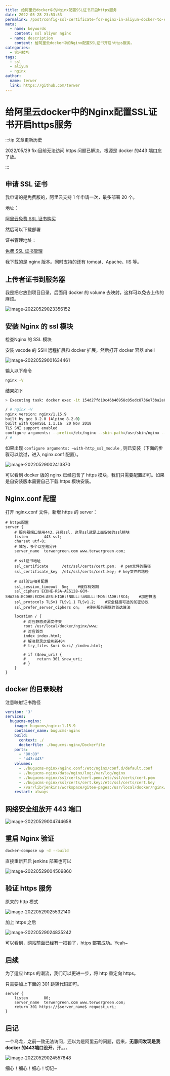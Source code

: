 ```yaml
---
title: 给阿里云docker中的Nginx配置SSL证书开启https服务
date: 2022-05-28 23:53:53
permalink: /post/config-ssl-certificate-for-nginx-in-aliyun-docker-to-enable-https.html
meta:
  - name: keywords
    content: ssl aliyun nginx
  - name: description
    content: 给阿里云docker中的Nginx配置SSL证书开启https服务。
categories:
  - 实用技巧
tags:
  - ssl
  - aliyun
  - nginx
author: 
  name: terwer
  link: https://github.com/terwer
---
```


# 给阿里云docker中的Nginx配置SSL证书开启https服务

:::tip 文章更新历史

2022/05/29 fix:目前无法访问 https 问题已解决，根源是 docker 的443 端口忘了放。

:::

## 申请 SSL 证书

我申请的是免费版的，阿里云支持 1 年申请一次，最多部署 20 个。

地址：

[阿里云免费 SSL 证书购买](https://common-buy.aliyun.com/?spm=5176.b657008.0.0.6f7f799dnh4e4y&commodityCode=cas_dv_public_cn&request=%7B%22product%22%3A%22free_product%22%7D)

然后可以下载部署

证书管理地址：

[免费 SSL 证书管理](https://yundunnext.console.aliyun.com/?spm=5176.21213303.782131.4.738053c95GQkOa&p=cas&accounttraceid=c954f613b8a9412a81fb55251881911besdq#/certExtend/free)

我下载的是 nginx 版本。同时支持的还有 tomcat、Apache、IIS 等。

## 上传者证书到服务器

我是把它放到项目目录，后面用 docker 的 volume 去映射，这样可以免去上传的麻烦。

![image-20220529023356152](https://img1.terwer.space/20220529023356.png)

## 安装 Nginx 的 ssl 模块

检查Nginx 的 SSL 模块

安装 vscode 的 SSH 远程扩展和 docker 扩展，然后打开 docker 容器 shell

![image-20220529001634461](https://img1.terwer.space/20220529001634.png)

输入以下命令

```bash
nginx -V
```

结果如下

```bash
> Executing task: docker exec -it 154d27fd10c46b46958c05edc8736e73ba2e8618b23b6d615db3a532077b2250 sh <

/ # nginx -V
nginx version: nginx/1.15.9
built by gcc 8.2.0 (Alpine 8.2.0) 
built with OpenSSL 1.1.1a  20 Nov 2018
TLS SNI support enabled
configure arguments: --prefix=/etc/nginx --sbin-path=/usr/sbin/nginx --modules-path=/usr/lib/nginx/modules --conf-path=/etc/nginx/nginx.conf --error-log-path=/var/log/nginx/error.log --http-log-path=/var/log/nginx/access.log --pid-path=/var/run/nginx.pid --lock-path=/var/run/nginx.lock --http-client-body-temp-path=/var/cache/nginx/client_temp --http-proxy-temp-path=/var/cache/nginx/proxy_temp --http-fastcgi-temp-path=/var/cache/nginx/fastcgi_temp --http-uwsgi-temp-path=/var/cache/nginx/uwsgi_temp --http-scgi-temp-path=/var/cache/nginx/scgi_temp --user=nginx --group=nginx --with-http_ssl_module --with-http_realip_module --with-http_addition_module --with-http_sub_module --with-http_dav_module --with-http_flv_module --with-http_mp4_module --with-http_gunzip_module --with-http_gzip_static_module --with-http_random_index_module --with-http_secure_link_module --with-http_stub_status_module --with-http_auth_request_module --with-http_xslt_module=dynamic --with-http_image_filter_module=dynamic --with-http_geoip_module=dynamic --with-threads --with-stream --with-stream_ssl_module --with-stream_ssl_preread_module --with-stream_realip_module --with-stream_geoip_module=dynamic --with-http_slice_module --with-mail --with-mail_ssl_module --with-compat --with-file-aio --with-http_v2_module
/ # 
```

如果出现 `configure arguments: –with-http_ssl_module` , 则已安装（下面的步骤可以跳过，进入 nginx.conf 配置）。

![image-20220529002413870](https://img1.terwer.space/20220529002414.png)

可以看到 docker 版的 nginx 已经包含了 https 模块，我们只需要配置即可。如果是自安装版本需要自己下载 https 模块安装。

## Nginx.conf 配置

打开 nginx.conf 文件，新增 https 的 server：

```nginx
# https配置
server {
    # 服务器端口使用443，开启ssl, 这里ssl就是上面安装的ssl模块
    listen       443 ssl;
    charset utf-8;
    # 域名，多个以空格分开
    server_name  terwergreen.com www.terwergreen.com;
    
    # ssl证书地址
    ssl_certificate      /etc/ssl/certs/cert.pem;  # pem文件的路径
    ssl_certificate_key  /etc/ssl/certs/cert.key; # key文件的路径
    
    # ssl验证相关配置
    ssl_session_timeout  5m;    #缓存有效期
    ssl_ciphers ECDHE-RSA-AES128-GCM-SHA256:ECDHE:ECDH:AES:HIGH:!NULL:!aNULL:!MD5:!ADH:!RC4;    #加密算法
    ssl_protocols TLSv1 TLSv1.1 TLSv1.2;    #安全链接可选的加密协议
    ssl_prefer_server_ciphers on;   #使用服务器端的首选算法

    location / {
        # 对应静态资源文件夹
        root /usr/local/docker/nginx/www;
        # 对应首页
        index index.html;
        # 解决登录之后刷新404
        # try_files $uri $uri/ /index.html;

        # if ($new_uri) {
        #     return 301 $new_uri;
        # }
    }
}
```

## docker 的目录映射

注意映射证书路径

```yaml
version: '3'
services:
  bugucms-nginx:
    image: bugucms/nginx:1.15.9
    container_name: bugucms-nginx
    build:
      context: ./
      dockerfile: ./bugucms-nginx/Dockerfile
    ports:
      - "80:80"
      - "443:443"
    volumes:
      - ./bugucms-nginx/nginx.conf:/etc/nginx/conf.d/default.conf
      - ./bugucms-nginx/data/nginx/log:/var/log/nginx
      - ./bugucms-nginx/ssl/certs/cert.pem:/etc/ssl/certs/cert.pem
      - ./bugucms-nginx/ssl/certs/cert.key:/etc/ssl/certs/cert.key
      - /var/lib/jenkins/workspace/gitee-pages:/usr/local/docker/nginx/www
    restart: always
```

## 网络安全组放开 443 端口

![image-20220529004744658](https://img1.terwer.space/20220529004745.png)

## 重启 Nginx 验证

```bash
docker-compose up -d --build
```

直接重新开启 jenkins 部署也可以

![image-20220529004509860](https://img1.terwer.space/20220529004510.png)

## 验证 https 服务

原来的 http 模式

![image-20220529025532140](https://img1.terwer.space/20220529025532.png)

加上 https 之后

![image-20220529024835242](https://img1.terwer.space/20220529024835.png)

可以看到，网站前面已经有一把锁了，https 部署成功。Yeah~

## 后续

为了适应 https 的潮流，我们可以更进一步，将 http 重定向 https。

只需要加上下面的 301 跳转代码即可。

```nginx
server {
    listen       80;
    server_name  terwergreen.com www.terwergreen.com;
    return 301 https://$server_name$ request_uri;
}
```

## 后记

一个乌龙，之前一致无法访问，还以为是阿里云的问题，后来，**无意间发现是我 docker 的443端口没开**，汗。。。

![image-20220529024557848](https://img1.terwer.space/20220529024558.png)

细心！细心！细心！切记~
